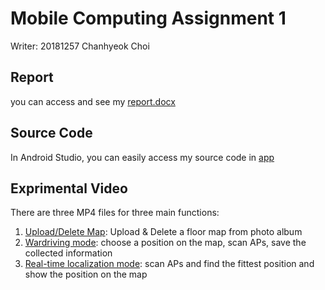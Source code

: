 # Mobile Computing Assignment 1

Writer: 20181257 Chanhyeok Choi

## Report
you can access and see my [report.docx](./Assignment1/Report.docx)

## Source Code
In Android Studio, you can easily access my source code in [app](./Assignment1/app/)

## Exprimental Video
There are three MP4 files for three main functions:
1. [Upload/Delete Map](./Assignment1/UploadDeleteMap.mp4): Upload & Delete a floor map from photo album
2. [Wardriving mode](./Assignment1/Wardriving.mp4): choose a position on the map, scan APs, save the collected information 
3. [Real-time localization mode](./Assignment1/Localization.mp4): scan APs and find the fittest position and show the position on the map